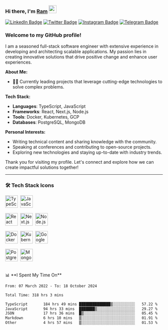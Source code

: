 ### Hi there, I'm <a href="#" target="_blank">Ram</a> <img src="https://media.giphy.com/media/hvRJCLFzcasrR4ia7z/giphy.gif" width="25" height="25">

[![LinkedIn Badge](https://img.shields.io/badge/-LinkedIn-0e76a8?style=flat-square&logo=Linkedin&logoColor=white)](https://www.linkedin.com/in/ramdevengineer/)
[![Twitter Badge](https://img.shields.io/badge/-Twitter-00acee?style=flat-square&logo=Twitter&logoColor=white)](https://twitter.com/ramthenmala)
[![Instagram Badge](https://img.shields.io/badge/-Instagram-e4405f?style=flat-square&logo=Instagram&logoColor=white)](https://instagram.com/ramthenmala/)
[![Telegram Badge](https://img.shields.io/badge/-Telegram-0088cc?style=flat-square&logo=Telegram&logoColor=white)](https://t.me/ramthenmala)

### Welcome to my GitHub profile!

I am a seasoned full-stack software engineer with extensive experience in developing and architecting scalable applications. My passion lies in creating innovative solutions that drive positive change and enhance user experiences.

**About Me:**

- 👨‍💻 Currently leading projects that leverage cutting-edge technologies to solve complex problems.

**Tech Stack:**

- **Languages**: TypeScript, JavaScript
- **Frameworks**: React, Next.js, Node.js
- **Tools**: Docker, Kubernetes, GCP
- **Databases**: PostgreSQL, MongoDB

**Personal Interests:**

- Writing technical content and sharing knowledge with the community.
- Speaking at conferences and contributing to open-source projects.
- Exploring new technologies and staying up-to-date with industry trends.

Thank you for visiting my profile. Let's connect and explore how we can create impactful solutions together!

---

### 🛠 Tech Stack Icons

<p align="left">
  <!-- Languages -->
  <img src="https://cdn.jsdelivr.net/gh/devicons/devicon/icons/typescript/typescript-original.svg" title="TypeScript" alt="TypeScript" width="40" height="40"/>&nbsp;
  <img src="https://cdn.jsdelivr.net/gh/devicons/devicon/icons/javascript/javascript-original.svg" title="JavaScript" alt="JavaScript" width="40" height="40"/>&nbsp;
  
  <!-- Frameworks -->
  <img src="https://cdn.jsdelivr.net/gh/devicons/devicon/icons/react/react-original.svg" title="React" alt="React" width="40" height="40"/>&nbsp;
  <img src="https://cdn.jsdelivr.net/gh/devicons/devicon/icons/nextjs/nextjs-original.svg" title="Next.js" alt="Next.js" width="40" height="40"/>&nbsp;
  <img src="https://cdn.jsdelivr.net/gh/devicons/devicon/icons/nodejs/nodejs-original.svg" title="Node.js" alt="Node.js" width="40" height="40"/>&nbsp;
  
  <!-- Tools -->
  <img src="https://cdn.jsdelivr.net/gh/devicons/devicon/icons/docker/docker-original.svg" title="Docker" alt="Docker" width="40" height="40"/>&nbsp;
  <img src="https://cdn.jsdelivr.net/gh/devicons/devicon/icons/kubernetes/kubernetes-plain.svg" title="Kubernetes" alt="Kubernetes" width="40" height="40"/>&nbsp;
  <img src="https://cdn.jsdelivr.net/gh/devicons/devicon/icons/googlecloud/googlecloud-original.svg" title="Google Cloud Platform" alt="Google Cloud Platform" width="40" height="40"/>&nbsp;
  
  <!-- Databases -->
  <img src="https://cdn.jsdelivr.net/gh/devicons/devicon/icons/postgresql/postgresql-original.svg" title="PostgreSQL" alt="PostgreSQL" width="40" height="40"/>&nbsp;
  <img src="https://cdn.jsdelivr.net/gh/devicons/devicon/icons/mongodb/mongodb-original.svg" title="MongoDB" alt="MongoDB" width="40" height="40"/>&nbsp;
</p>


</br>
📊 **I Spent My Time On** 
<!--START_SECTION:waka-->

```txt
From: 07 March 2022 - To: 18 October 2024

Total Time: 318 hrs 3 mins

TypeScript       184 hrs 49 mins ██████████████▒░░░░░░░░░░   57.22 %
JavaScript       94 hrs 33 mins  ███████▒░░░░░░░░░░░░░░░░░   29.27 %
JSON             17 hrs 36 mins  █▒░░░░░░░░░░░░░░░░░░░░░░░   05.45 %
Markdown         6 hrs 10 mins   ▒░░░░░░░░░░░░░░░░░░░░░░░░   01.91 %
Other            4 hrs 57 mins   ▒░░░░░░░░░░░░░░░░░░░░░░░░   01.53 %
```

<!--END_SECTION:waka-->


